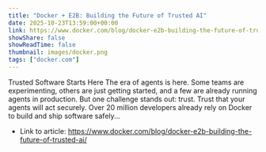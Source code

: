 ```yaml
---
title: "Docker + E2B: Building the Future of Trusted AI"
date: 2025-10-23T13:59:00+00:00
link: https://www.docker.com/blog/docker-e2b-building-the-future-of-trusted-ai/
showShare: false
showReadTime: false
thumbnail: images/docker.png
tags: ["docker.com"]
---
```

Trusted Software Starts Here The era of agents is here. Some teams are experimenting, others are just getting started, and a few are already running agents in production. But one challenge stands out: trust. Trust that your agents will act securely. Over 20 million developers already rely on Docker to build and ship software safely...

- Link to article: https://www.docker.com/blog/docker-e2b-building-the-future-of-trusted-ai/